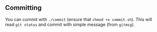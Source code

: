 Committing
----------

You can commit with `./commit` (ensure that `chmod +x commit.sh`).
This will read `git status` and commit with simple message (from `gitmsg`).
